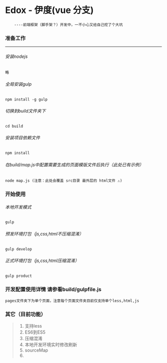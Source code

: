#  Edox - 伊度(vue 分支)
		----前端框架（脚手架？）开发中，一不小心又给自己挖了个大坑
### 准备工作
-------

###### 安装nodejs
    略
###### 全局安装gulp
    npm install -g gulp
###### 切换到build文件夹下
    cd build
######  安装项目依赖文件
    npm install
######  在build/map.js中配置需要生成的页面模版文件后执行（此处已有示例）
    node map.js (注意：此处会覆盖 src目录 最外层的 html文件 ⚠️)
### 开始使用
######  本地开发模式
    gulp
######  预发环境打包（js,css,html不压缩混淆）
    gulp develop
######  正式环境打包（js,css,html压缩混淆）
    gulp product


###  开发配置使用详情 请参看build/gulpfile.js

    pages文件夹下为单个页面，注意每个页面文件夹目前仅支持单个less,html,js
### 其它（目前功能）
> 1. 支持less
> 2. ES6到ES5
> 3. 压缩混淆
> 4. 本地开发环境实时修改刷新
> 5. sourceMap
> 6. 

